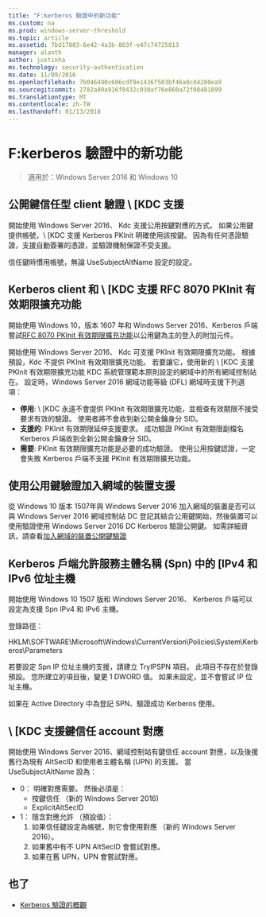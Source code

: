 ```yaml
---
title: "F:kerberos 驗證中的新功能"
ms.custom: na
ms.prod: windows-server-threshold
ms.topic: article
ms.assetid: 7bd17803-6e42-4a3b-803f-e47c74725813
manager: alanth
author: justinha
ms.technology: security-authentication
ms.date: 11/09/2016
ms.openlocfilehash: 7b046490c606cdf9e1436f503bf46a9cd4280ea9
ms.sourcegitcommit: 2782a80a916f8432c030af76e860a72f08481899
ms.translationtype: MT
ms.contentlocale: zh-TW
ms.lasthandoff: 01/13/2018
---
```

# <a name="whats-new-in-kerberos-authentication"></a>F:kerberos 驗證中的新功能

>適用於：Windows Server 2016 和 Windows 10

## <a name="kdc-support-for-public-key-trust-based-client-authentication"></a>公開鍵信任型 client 驗證 \ [KDC 支援

開始使用 Windows Server 2016、 Kdc 支援公用按鍵對應的方式。 如果公用鍵提供帳號，\ [KDC 支援 Kerberos PKInit 明確使用該按鍵。 因為有任何憑證驗證，支援自動簽署的憑證，並驗證機制保證不受支援。

信任鍵時慣用帳號，無論 UseSubjectAltName 設定的設定。

## <a name="kerberos-client-and-kdc-support-for-rfc-8070-pkinit-freshness-extension"></a>Kerberos client 和 \ [KDC 支援 RFC 8070 PKInit 有效期限擴充功能

開始使用 Windows 10，版本 1607 年和 Windows Server 2016、Kerberos 戶端嘗試[RFC 8070 PKInit 有效期限擴充功能](https://datatracker.ietf.org/doc/draft-ietf-kitten-pkinit-freshness/)以公用鍵為主的登入的附加元件。 

開始使用 Windows Server 2016、 Kdc 可支援 PKInit 有效期限擴充功能。 根據預設，Kdc 不提供 PKInit 有效期限擴充功能。 若要讓它，使用新的 \ [KDC 支援 PKInit 有效期限擴充功能 KDC 系統管理範本原則設定的網域中的所有網域控制站在。 設定時，Windows Server 2016 網域功能等級 (DFL) 網域時支援下列選項：

- **停用**: \ [KDC 永遠不會提供 PKInit 有效期限擴充功能，並檢查有效期限不接受要求有效的驗證。 使用者將不會收到新公開金鑰身分 SID。
- **支援的**: PKInit 有效期限延伸支援要求。 成功驗證 PKInit 有效期限副檔名 Kerberos 戶端收到全新公開金鑰身分 SID。
- **需要**: PKInit 有效期限擴充功能是必要的成功驗證。 使用公用按鍵認證，一定會失敗 Kerberos 戶端不支援 PKInit 有效期限擴充功能。

## <a name="domain-joined-device-support-for-authentication-using-public-key"></a>使用公用鍵驗證加入網域的裝置支援

從 Windows 10 版本 1507年與 Windows Server 2016 加入網域的裝置是否可以與 Windows Server 2016 網域控制站 DC 登記其結合公用鍵開始，然後裝置可以使用驗證使用 Windows Server 2016 DC Kerberos 驗證公開鍵。 如需詳細資訊，請查看[加入網域的裝置公開鍵驗證](Domain-joined-Device-Public-Key-Authentication.md)

## <a name="kerberos-clients-allow-ipv4-and-ipv6-address-hostnames-in-service-principal-names-spns"></a>Kerberos 戶端允許服務主體名稱 (Spn) 中的 [IPv4 和 IPv6 位址主機

開始使用 Windows 10 1507 版和 Windows Server 2016、 Kerberos 戶端可以設定為支援 Spn IPv4 和 IPv6 主機。 

登錄路徑：

HKLM\SOFTWARE\Microsoft\Windows\CurrentVersion\Policies\System\Kerberos\Parameters

若要設定 Spn IP 位址主機的支援，請建立 TryIPSPN 項目。 此項目不存在於登錄預設。 您所建立的項目後，變更 1 DWORD 值。 如果未設定，並不會嘗試 IP 位址主機。

如果在 Active Directory 中為登記 SPN、驗證成功 Kerberos 使用。 

## <a name="kdc-support-for-key-trust-account-mapping"></a>\ [KDC 支援鍵信任 account 對應

開始使用 Windows Server 2016、網域控制站有鍵信任 account 對應，以及後援舊行為現有 AltSecID 和使用者主體名稱 (UPN) 的支援。 當 UseSubjectAltName 設為︰

- 0： 明確對應需要。 然後必須是：
    - 按鍵信任 （新的 Windows Server 2016)
    - ExplicitAltSecID
- 1： 隱含對應允許 （預設值）：
    1. 如果信任鍵設定為帳號，則它會使用對應 （新的 Windows Server 2016）。
    2. 如果舊中有不 UPN AltSecID 會嘗試對應。
    3. 如果在舊 UPN，UPN 會嘗試對應。

## <a name="see-also"></a>也了

- [Kerberos 驗證的概觀](kerberos-authentication-overview.md)
